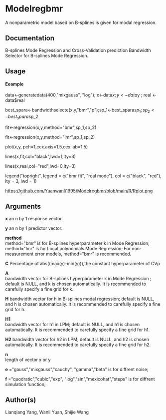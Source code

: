 # Modelregbmr
A nonparametric model based on B-splines is given for modal regression.


## Documentation
B-splines Mode Regression and Cross-Validation prediction  Bandwidth Selector for B-splines Mode Regression.

## Usage
#### Eeample
data<-generatedata(400,"mixgauss", "log"); x<-data$x ; y<-data$y ; real <-data$real

best_spara<-bandwidthselecte(x,y,"bmr","p");sp_1<-best_spara$sp_1;sp_2<-best_spara$sp_2

fit<-regression(x,y,method="bmr",sp_1,sp_2)

fit<-regression(x,y,method="lmr",sp_1,sp_2)

plot(x,y, pch=1,cex.axis=1.5,cex.lab=1.5)

lines(x,fit,col="black",lwd=1,lty=3)

lines(x,real,col="red",lwd=0,lty=3)

legend("topright", legend = c("bmr fit", "real mode"), col = c("black", "red"), lty = 3, lwd = 1)

https://github.com/Yuanwanli1995/Modelregbmr/blob/main/R/Rplot.png
##  Arguments
**x**
an n by 1 response vector.

**y**
an n by 1 predictor vector.

**method**	
method="bmr" is for B-splines hyperparameter k in Mode Regression; method="lmr" is for Local polynomials Mode Regression;  For non-measurement error models, method="bmr" is recommended.

**C**
Percentage of abs((max(y)-min(y))),the constant hyperparameter of CVp

**A**	
bandwidth vector for B-splines hyperparameter k in Mode Regression ; default is NULL, and k is chosen automatically.  It is recommended to carefully specify a fine grid for k.

**H**
bandwidth vector for h in  B-splines modal regression; default is NULL, and h is chosen automatically.  It is recommended to carefully specify a fine grid for h.

**H1**	
bandwidth vector for h1 in LPM; default is NULL, and h1 is chosen automatically.  It is recommended to carefully specify a fine grid for h1.

**H2**
bandwidth vector for h2  in LPM; default is NULL, and h2 is chosen automatically.  It is recommended to carefully specify a fine grid for h2.

**n**	
length of vector x or y

**e** ="gauss","mixgauss","cauchy", "gamma","beta"  is for diffrent noise; 

**f** ="quodratic","cubic","exp", "log","sin","mexicohat","steps" is for diffrent simulation function; 

## Author(s)

Lianqiang Yang, Wanli Yuan, Shijie Wang


